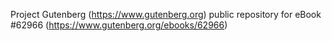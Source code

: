 Project Gutenberg (https://www.gutenberg.org) public repository for eBook #62966 (https://www.gutenberg.org/ebooks/62966)
